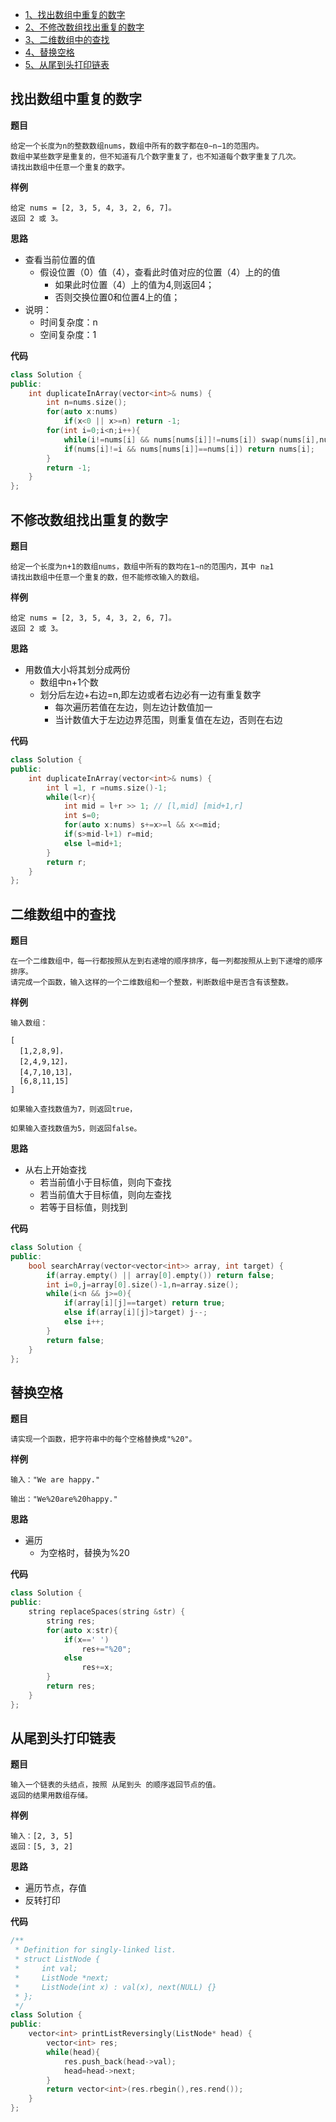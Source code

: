 * [1、找出数组中重复的数字](#找出数组中重复的数字)
* [2、不修改数组找出重复的数字](#不修改数组找出重复的数字)
* [3、二维数组中的查找](#二维数组中的查找)
* [4、替换空格](#替换空格)
* [5、从尾到头打印链表](#从尾到头打印链表)

<span id="找出数组中重复的数字"></span>
## 找出数组中重复的数字
**题目**
```
给定一个长度为n的整数数组nums，数组中所有的数字都在0∼n−1的范围内。  
数组中某些数字是重复的，但不知道有几个数字重复了，也不知道每个数字重复了几次。  
请找出数组中任意一个重复的数字。  
```
**样例**
```
给定 nums = [2, 3, 5, 4, 3, 2, 6, 7]。
返回 2 或 3。
```
**思路**
* 查看当前位置的值 
  * 假设位置（0）值（4），查看此时值对应的位置（4）上的的值
    * 如果此时位置（4）上的值为4,则返回4；
    * 否则交换位置0和位置4上的值；
* 说明：
  * 时间复杂度：n
  * 空间复杂度：1  
  
**代码**
```C++
class Solution {
public:
    int duplicateInArray(vector<int>& nums) {
        int n=nums.size();
        for(auto x:nums)
            if(x<0 || x>=n) return -1;
        for(int i=0;i<n;i++){
            while(i!=nums[i] && nums[nums[i]]!=nums[i]) swap(nums[i],nums[nums[i]]);
            if(nums[i]!=i && nums[nums[i]]==nums[i]) return nums[i];
        }
        return -1;
    }
};
```

<span id="不修改数组找出重复的数字"></span>
## 不修改数组找出重复的数字
**题目**
```
给定一个长度为n+1的数组nums，数组中所有的数均在1∼n的范围内，其中 n≥1  
请找出数组中任意一个重复的数，但不能修改输入的数组。
```
**样例**
```
给定 nums = [2, 3, 5, 4, 3, 2, 6, 7]。
返回 2 或 3。
```
**思路**
* 用数值大小将其划分成两份 
  * 数组中n+1个数
  * 划分后左边+右边=n,即左边或者右边必有一边有重复数字
    * 每次遍历若值在左边，则左边计数值加一
    * 当计数值大于左边边界范围，则重复值在左边，否则在右边
  
**代码**
```C++
class Solution {
public:
    int duplicateInArray(vector<int>& nums) {
        int l =1, r =nums.size()-1;
        while(l<r){
            int mid = l+r >> 1; // [l,mid] [mid+1,r]
            int s=0;
            for(auto x:nums) s+=x>=l && x<=mid;
            if(s>mid-l+1) r=mid;
            else l=mid+1;
        }
        return r;
    }
};
```

<span id="二维数组中的查找"></span>
## 二维数组中的查找
**题目**
```
在一个二维数组中，每一行都按照从左到右递增的顺序排序，每一列都按照从上到下递增的顺序排序。  
请完成一个函数，输入这样的一个二维数组和一个整数，判断数组中是否含有该整数。
```
**样例**
```
输入数组：

[
  [1,2,8,9]，
  [2,4,9,12]，
  [4,7,10,13]，
  [6,8,11,15]
]

如果输入查找数值为7，则返回true，

如果输入查找数值为5，则返回false。
```
**思路**
* 从右上开始查找
  * 若当前值小于目标值，则向下查找
  * 若当前值大于目标值，则向左查找
  * 若等于目标值，则找到

  
**代码**
```C++
class Solution {
public:
    bool searchArray(vector<vector<int>> array, int target) {
        if(array.empty() || array[0].empty()) return false;
        int i=0,j=array[0].size()-1,n=array.size();
        while(i<n && j>=0){
            if(array[i][j]==target) return true;
            else if(array[i][j]>target) j--;
            else i++;
        }
        return false;
    }
};
```

<span id="替换空格"></span>
## 替换空格
**题目**
```
请实现一个函数，把字符串中的每个空格替换成"%20"。
```
**样例**
```
输入："We are happy."

输出："We%20are%20happy."
```
**思路**
* 遍历
  * 为空格时，替换为%20
  
**代码**
```C++
class Solution {
public:
    string replaceSpaces(string &str) {
        string res;
        for(auto x:str){
            if(x==' ')
                res+="%20";
            else
                res+=x;
        }
        return res;
    }
};
```

<span id="从尾到头打印链表"></span>
## 从尾到头打印链表
**题目**
```
输入一个链表的头结点，按照 从尾到头 的顺序返回节点的值。
返回的结果用数组存储。
```
**样例**
```
输入：[2, 3, 5]
返回：[5, 3, 2]
```
**思路**
* 遍历节点，存值
* 反转打印
  
**代码**
```C++
/**
 * Definition for singly-linked list.
 * struct ListNode {
 *     int val;
 *     ListNode *next;
 *     ListNode(int x) : val(x), next(NULL) {}
 * };
 */
class Solution {
public:
    vector<int> printListReversingly(ListNode* head) {
        vector<int> res;
        while(head){
            res.push_back(head->val);
            head=head->next;
        }
        return vector<int>(res.rbegin(),res.rend());
    }
};
```
